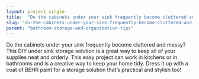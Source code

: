 ```yaml
---
layout: project_single
title:  "Do the cabinets under your sink frequently become cluttered and messy? This DIY under sink storage solution is a great way to keep all of your supplies neat and orderly. This easy project can work in kitchens or in bathrooms and is a creative way to "
slug: "do-the-cabinets-under-your-sink-frequently-become-cluttered-and-messy-this-diy-under-sink"
parent: "bathroom-storage-and-organization-tips"
---
```

Do the cabinets under your sink frequently become cluttered and messy? This DIY under sink storage solution is a great way to keep all of your supplies neat and orderly. This easy project can work in kitchens or in bathrooms and is a creative way to keep your home tidy. Dress it up with a coat of BEHR paint for a storage solution that’s practical and stylish too!